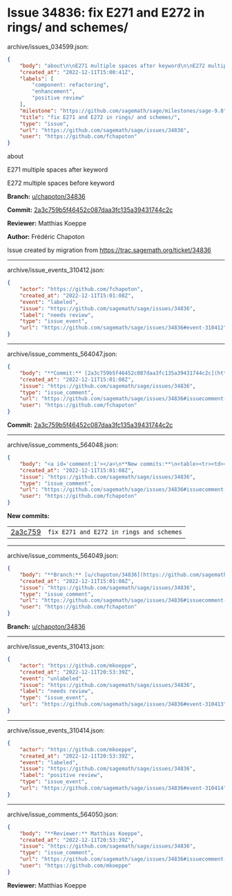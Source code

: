 # Issue 34836: fix E271 and E272 in rings/ and schemes/

archive/issues_034599.json:
```json
{
    "body": "about\n\nE271 multiple spaces after keyword\n\nE272 multiple spaces before keyword\n\n**Branch:** [u/chapoton/34836](https://github.com/sagemath/sagetrac-mirror/tree/u/chapoton/34836)\n\n**Commit:** [2a3c759b5f46452c087daa3fc135a39431744c2c](https://github.com/sagemath/sagetrac-mirror/commit/2a3c759b5f46452c087daa3fc135a39431744c2c)\n\n**Reviewer:** Matthias Koeppe\n\n**Author:** Fr\u00e9d\u00e9ric Chapoton\n\nIssue created by migration from https://trac.sagemath.org/ticket/34836\n\n",
    "created_at": "2022-12-11T15:00:41Z",
    "labels": [
        "component: refactoring",
        "enhancement",
        "positive review"
    ],
    "milestone": "https://github.com/sagemath/sage/milestones/sage-9.8",
    "title": "fix E271 and E272 in rings/ and schemes/",
    "type": "issue",
    "url": "https://github.com/sagemath/sage/issues/34836",
    "user": "https://github.com/fchapoton"
}
```
about

E271 multiple spaces after keyword

E272 multiple spaces before keyword

**Branch:** [u/chapoton/34836](https://github.com/sagemath/sagetrac-mirror/tree/u/chapoton/34836)

**Commit:** [2a3c759b5f46452c087daa3fc135a39431744c2c](https://github.com/sagemath/sagetrac-mirror/commit/2a3c759b5f46452c087daa3fc135a39431744c2c)

**Reviewer:** Matthias Koeppe

**Author:** Frédéric Chapoton

Issue created by migration from https://trac.sagemath.org/ticket/34836





---

archive/issue_events_310412.json:
```json
{
    "actor": "https://github.com/fchapoton",
    "created_at": "2022-12-11T15:01:08Z",
    "event": "labeled",
    "issue": "https://github.com/sagemath/sage/issues/34836",
    "label": "needs review",
    "type": "issue_event",
    "url": "https://github.com/sagemath/sage/issues/34836#event-310412"
}
```



---

archive/issue_comments_564047.json:
```json
{
    "body": "**Commit:** [2a3c759b5f46452c087daa3fc135a39431744c2c](https://github.com/sagemath/sagetrac-mirror/commit/2a3c759b5f46452c087daa3fc135a39431744c2c)",
    "created_at": "2022-12-11T15:01:08Z",
    "issue": "https://github.com/sagemath/sage/issues/34836",
    "type": "issue_comment",
    "url": "https://github.com/sagemath/sage/issues/34836#issuecomment-564047",
    "user": "https://github.com/fchapoton"
}
```

**Commit:** [2a3c759b5f46452c087daa3fc135a39431744c2c](https://github.com/sagemath/sagetrac-mirror/commit/2a3c759b5f46452c087daa3fc135a39431744c2c)



---

archive/issue_comments_564048.json:
```json
{
    "body": "<a id='comment:1'></a>\n**New commits:**\n<table><tr><td><a href=\"https://github.com/sagemath/sagetrac-mirror/commit/2a3c759b5f46452c087daa3fc135a39431744c2c\">2a3c759</a></td><td><code>fix E271 and E272 in rings and schemes</code></td></tr></table>\n",
    "created_at": "2022-12-11T15:01:08Z",
    "issue": "https://github.com/sagemath/sage/issues/34836",
    "type": "issue_comment",
    "url": "https://github.com/sagemath/sage/issues/34836#issuecomment-564048",
    "user": "https://github.com/fchapoton"
}
```

<a id='comment:1'></a>
**New commits:**
<table><tr><td><a href="https://github.com/sagemath/sagetrac-mirror/commit/2a3c759b5f46452c087daa3fc135a39431744c2c">2a3c759</a></td><td><code>fix E271 and E272 in rings and schemes</code></td></tr></table>




---

archive/issue_comments_564049.json:
```json
{
    "body": "**Branch:** [u/chapoton/34836](https://github.com/sagemath/sagetrac-mirror/tree/u/chapoton/34836)",
    "created_at": "2022-12-11T15:01:08Z",
    "issue": "https://github.com/sagemath/sage/issues/34836",
    "type": "issue_comment",
    "url": "https://github.com/sagemath/sage/issues/34836#issuecomment-564049",
    "user": "https://github.com/fchapoton"
}
```

**Branch:** [u/chapoton/34836](https://github.com/sagemath/sagetrac-mirror/tree/u/chapoton/34836)



---

archive/issue_events_310413.json:
```json
{
    "actor": "https://github.com/mkoeppe",
    "created_at": "2022-12-11T20:53:39Z",
    "event": "unlabeled",
    "issue": "https://github.com/sagemath/sage/issues/34836",
    "label": "needs review",
    "type": "issue_event",
    "url": "https://github.com/sagemath/sage/issues/34836#event-310413"
}
```



---

archive/issue_events_310414.json:
```json
{
    "actor": "https://github.com/mkoeppe",
    "created_at": "2022-12-11T20:53:39Z",
    "event": "labeled",
    "issue": "https://github.com/sagemath/sage/issues/34836",
    "label": "positive review",
    "type": "issue_event",
    "url": "https://github.com/sagemath/sage/issues/34836#event-310414"
}
```



---

archive/issue_comments_564050.json:
```json
{
    "body": "**Reviewer:** Matthias Koeppe",
    "created_at": "2022-12-11T20:53:39Z",
    "issue": "https://github.com/sagemath/sage/issues/34836",
    "type": "issue_comment",
    "url": "https://github.com/sagemath/sage/issues/34836#issuecomment-564050",
    "user": "https://github.com/mkoeppe"
}
```

**Reviewer:** Matthias Koeppe
